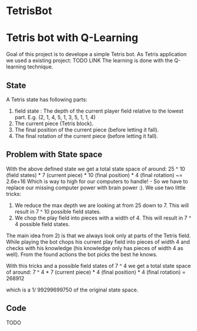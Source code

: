 # TetrisBot
<h1>Tetris bot with Q-Learning</h1>
<p>
Goal of this project is to develope a simple Tetris bot.
As Tetris application we used a existing project: TODO LINK
The learning is done with the Q-learning technique.
</p>
<h2>State</h2>
<p>
A Tetris state has following parts:
<ol>
<li>field state : The depth of the current player field relative to the lowest part. E.g. (2, 1, 4, 5, 1, 3, 5, 1, 1, 4)
<li>The current piece (Tetris block).
<li>The final position of the current piece (before letting it fall).
<li>The final rotation of the current piece (before letting it fall).
</ol>
</p>
<h2>Problem with State space</h2>
<p>
With the above defined state we get a total state space of around:
25 ^ 10 (field states) * 7 (current piece) * 10 (final position) * 4 (final rotation) ~= 2.6e+16
Which is way to high for our computers to handle! - So we have to replace our missing computer power with brain power :).
We use two little tricks:
<ol>
<li>We reduce the max depth we are looking at from 25 down to 7. This will result in 7 ^ 10 possible field states.
<li>We chop the play field into pieces with a width of 4. This will result in 7 ^ 4 possible field states.
</ol>
The main idea from 2) is that we always look only at parts of the Tetris field. 
While playing the bot chops his current play field into pieces of width 4 and checks with his knowledge (his knowledge only has pieces of width 4 as well).
From the found actions the bot picks the best he knows.

With this tricks and a possible field states of 7 ^ 4 we get a total state space of around:
7 ^ 4 * 7 (current piece) * 4 (final position) * 4 (final rotation) = 268912

which is a 1/ 99299699750 of the original state space. 
</p>
<h2>Code</h2>
<p>
TODO
</p>
